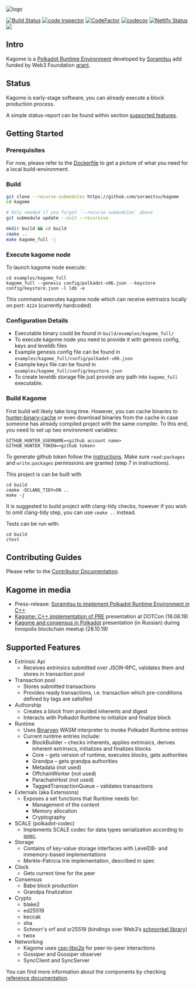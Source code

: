 ![logo](/docs/image_assets/logo.png)

[![Build Status](https://travis-ci.org/soramitsu/kagome.svg?branch=master)](https://travis-ci.org/soramitsu/kagome)
[![code inspector](https://www.code-inspector.com/project/74/status/svg)](https://www.code-inspector.com/public/project/74/kagome/dashboard)
[![CodeFactor](https://www.codefactor.io/repository/github/soramitsu/kagome/badge)](https://www.codefactor.io/repository/github/soramitsu/kagome)
[![codecov](https://codecov.io/gh/soramitsu/kagome/branch/master/graph/badge.svg)](https://codecov.io/gh/soramitsu/kagome)
[![Netlify Status](https://api.netlify.com/api/v1/badges/ad6fa504-99d6-48fb-9a05-869ba1d9a7c3/deploy-status)](https://app.netlify.com/sites/kagome/deploys)
[![](https://img.shields.io/twitter/follow/Soramitsu_co?label=Follow&style=social)](https://twitter.com/Soramitsu_co)

## Intro

Kagome is a [Polkadot Runtime Environment](https://github.com/w3f/polkadot-spec/tree/master/runtime-environment-spec) developed by [Soramitsu](https://soramitsu.co.jp/) add funded by Web3 Foundation [grant](https://github.com/w3f/Web3-collaboration/blob/master/grants/grants.md). 


## Status

Kagome is early-stage software, you can already execute a block production process.

A simple status-report can be found within section [supported features](./README.md/#supported-features).



## Getting Started

### Prerequisites

For now, please refer to the [Dockerfile](./housekeeping/docker/Dockerfile) to get a picture of what you need for a local build-environment.

### Build

```sh
git clone --recurse-submodules https://github.com/soramitsu/kagome
cd kagome

# Only needed if you forgot `--recurse-submodules` above
git submodule update --init --recursive

mkdir build && cd build
cmake ..
make kagome_full -j 
```



### Execute kagome node
To launch kagome node execute:
```
cd examples/kagome_full
kagome_full --genesis config/polkadot-v06.json --keystore config/keystore.json -l ldb -e
```

This command executes kagome node which can receive extrinsics locally on port: `4224` (currently hardcoded) 

### Configuration Details
* Executable binary could be found in `build/examples/kagome_full/`
* To execute kagome node you need to provide it with genesis config, keys and leveldb files
* Example genesis config file can be found in `examples/kagome_full/config/polkadot-v06.json`
* Example keys file can be found in `examples/kagome_full/config/keystore.json`
* To create leveldb storage file just provide any path into `kagome_full` executable.


### Build Kagome

First build will likely take long time. However, you can cache binaries to [hunter-binary-cache](https://github.com/soramitsu/hunter-binary-cache) or even download binaries from the cache in case someone has already compiled project with the same compiler. To this end, you need to set up two environment variables:
```
GITHUB_HUNTER_USERNAME=<github account name>
GITHUB_HUNTER_TOKEN=<github token>
```
To generate github token follow the [instructions](https://help.github.com/en/github/authenticating-to-github/creating-a-personal-access-token-for-the-command-line). Make sure `read:packages` and `write:packages` permissions are granted (step 7 in instructions).

This project is can be built with

```
cd build
cmake -DCLANG_TIDY=ON ..
make -j
```

It is suggested to build project with clang-tidy checks, however if you wish to omit clang-tidy step, you can use `cmake ..` instead.

Tests can be run with: 
```
cd build
ctest
```

## Contributing Guides

Please refer to the [Contributor Documentation](./docs/README.md).


## Kagome in media

* Press-release: [Soramitsu to implement Polkadot Runtime Environment in C++](https://medium.com/web3foundation/w3f-grants-soramitsu-to-implement-polkadot-runtime-environment-in-c-cf3baa08cbe6)
* [Kagome: C++ implementation of PRE](https://www.youtube.com/watch?v=181mk2xvBZ4&t=) presentation at DOTCon (18.08.19)
* [Kagome and consensus in Polkadot](https://www.youtube.com/watch?v=5OrevTjaiPA) presentation (in Russian) during Innopolis blockchain meetup (28.10.19)

## Supported Features
* Extrinsic Api
    * Receives extrinsics submitted over JSON-RPC, validates them and stores in transaction pool
* Transaction pool
    * Stores submitted transactions
    * Provides ready transactions, i.e. transaction which pre-conditions defined by tags are satisfied
* Authorship
    * Creates a block from provided inherents and digest
    * Interacts with Polkadot Runtime to initialize and finalize block
* Runtime
    * Uses [Binaryen](https://github.com/WebAssembly/binaryen) WASM interpreter to invoke Polkadot Runtime entries
    * Current runtime entries include:
        * BlockBuilder – checks inherents, applies extrinsics, derives inherent extrinsics, initializes and finalizes blocks
        * Core – gets version of runtime, executes blocks, gets authorities
        * Grandpa – gets grandpa authorities
        * Metadata (not used)
        * OffchainWorker (not used)
        * ParachainHost (not used)
        * TaggedTransactionQueue – validates transactions
* Externals (aka Extensions)
    * Exposes a set functions that Runtime needs for:
        * Management of the content
        * Memory allocation
        * Cryptography
* SCALE (polkadot-codec)
    * Implements SCALE codec for data types serialization according to [spec](https://substrate.dev/docs/en/conceptual/core/codec).
* Storage  
    * Contains of key-value storage interfaces with LevelDB- and inmemory-based implementations
    * Merkle-Patricia trie implementation, described in spec
* Clock
    * Gets current time for the peer
* Consensus
    * Babe block production
    * Grandpa finalization
* Crypto
    * blake2
    * ed25519
    * keccak
    * sha
    * Schnorr's vrf and sr25519 (bindings over Web3’s [schnorrkel library](https://github.com/w3f/schnorrkel))
    * twox
* Networking
    * Kagome uses [cpp-libp2p](https://github.com/soramitsu/libp2p) for peer-to-peer interactions
    * Gossiper and Gossiper observer
    * SyncClient and SyncServer 
    
You can find more information about the components by checking [reference documentation](https://kagome.netlify.com). 

